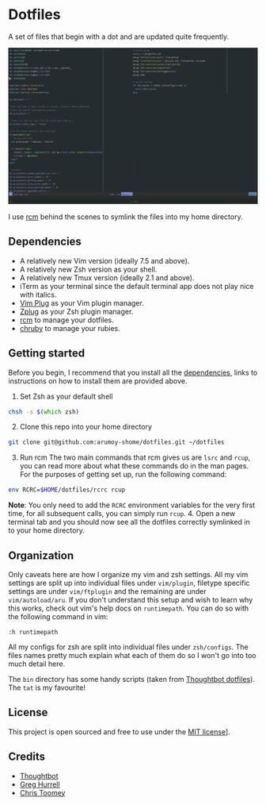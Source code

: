 # Dotfiles #

A set of files that begin with a dot and are updated quite frequently.

![Vim inside Tmux inside iTerm](looks.png)

I use [rcm](https://github.com/thoughtbot/rcm) behind the scenes to symlink the
files into my home directory.

## Dependencies ##

* A relatively new Vim version (ideally 7.5 and above).
* A relatively new Zsh version as your shell.
* A relatively new Tmux version (ideally 2.1 and above).
* iTerm as your terminal since the default terminal app does not play nice with
  italics.
* [Vim Plug](https://github.com/junegunn/vim-plug/) as your Vim plugin manager.
* [Zplug](https://github.com/zplug/zplug) as your Zsh plugin manager.
* [rcm](https://github.com/thoughtbot/rcm) to manage your dotfiles.
* [chruby](https://github.com/postmodern/chruby) to manage your rubies.

## Getting started ##

Before you begin, I recommend that you install all the [dependencies](#dependencies),
links to instructions on how to install them are provided above.

1. Set Zsh as your default shell
```zsh
chsh -s $(which zsh)
```
2. Clone this repo into your home directory
```zsh
git clone git@github.com:arumoy-shome/dotfiles.git ~/dotfiles
```
3. Run rcm
The two main commands that rcm gives us are `lsrc` and `rcup`, you can read more
about what these commands do in the man pages. For the purposes of getting set
up, run the following command:
```zsh
env RCRC=$HOME/dotfiles/rcrc rcup
```
**Note**: You only need to add the `RCRC` environment variables for the very
first time, for all subsequent calls, you can simply run `rcup`.
4. Open a new terminal tab and you should now see all the dotfiles correctly
   symlinked in to your home directory.

## Organization ##

Only caveats here are how I organize my vim and zsh settings. All my vim
settings are split up into individual files under `vim/plugin`, filetype
specific settings are under `vim/ftplugin` and the remaining are under
`vim/autoload/aru`. If you don't understand this setup and wish to learn why
this works, check out vim's help docs on `runtimepath`. You can do so with the
following command in vim:

```vimscript
:h runtimepath
```

All my configs for zsh are split into individual files under `zsh/configs`. The
files names pretty much explain what each of them do so I won't go into too much
detail here.

The `bin` directory has some handy scripts (taken from [Thoughtbot
dotfiles](https://github.com/thoughtbot/dotfiles/tree/master/bin)). The `tat` is
my favourite!

## License ##

This project is open sourced and free to use under the [MIT license](LICENSE.md)].

## Credits ##

* [Thoughtbot](https://github.com/thoughtbot/dotfiles)
* [Greg Hurrell](https://github.com/wincent/wincent)
* [Chris Toomey](https://github.com/christoomey/dotfiles)
